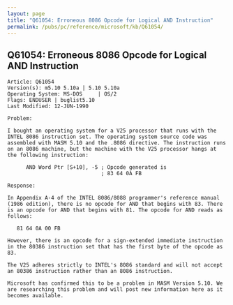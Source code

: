 ```yaml
---
layout: page
title: "Q61054: Erroneous 8086 Opcode for Logical AND Instruction"
permalink: /pubs/pc/reference/microsoft/kb/Q61054/
---
```


## Q61054: Erroneous 8086 Opcode for Logical AND Instruction

	Article: Q61054
	Version(s): m5.10 5.10a | 5.10 5.10a
	Operating System: MS-DOS     | OS/2
	Flags: ENDUSER | buglist5.10
	Last Modified: 12-JUN-1990
	
	Problem:
	
	I bought an operating system for a V25 processor that runs with the
	INTEL 8086 instruction set. The operating system source code was
	assembled with MASM 5.10 and the .8086 directive. The instruction runs
	on an 8086 machine, but the machine with the V25 processor hangs at
	the following instruction:
	
	      AND Word Ptr [S+10], -5 ; Opcode generated is
	                              ; 83 64 0A FB
	
	Response:
	
	In Appendix A-4 of the INTEL 8086/8088 programmer's reference manual
	(1986 edition), there is no opcode for AND that begins with 83. There
	is an opcode for AND that begins with 81. The opcode for AND reads as
	follows:
	
	   81 64 0A 00 FB
	
	However, there is an opcode for a sign-extended immediate instruction
	in the 80386 instruction set that has the first byte of the opcode as
	83.
	
	The V25 adheres strictly to INTEL's 8086 standard and will not accept
	an 80386 instruction rather than an 8086 instruction.
	
	Microsoft has confirmed this to be a problem in MASM Version 5.10. We
	are researching this problem and will post new information here as it
	becomes available.

